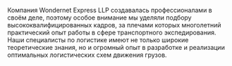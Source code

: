 <p>Компания Wondernet Express LLP создавалась профессионалами в своём деле, поэтому особое внимание мы уделяли подбору высококвалифицированных кадров, за плечами которых многолетний практический опыт работы в сфере транспортного экспедирования. Наши специалисты по логистике имеют не только широкие теоретические знания, но и огромный опыт в разработке и реализации оптимальных логистических схем движения грузов.</p>